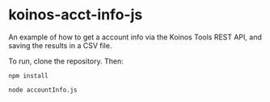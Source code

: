 # koinos-acct-info-js
An example of how to get a account info via the Koinos Tools REST API, and saving the results in a CSV file.

To run, clone the repository. Then:

`npm install`

`node accountInfo.js`
